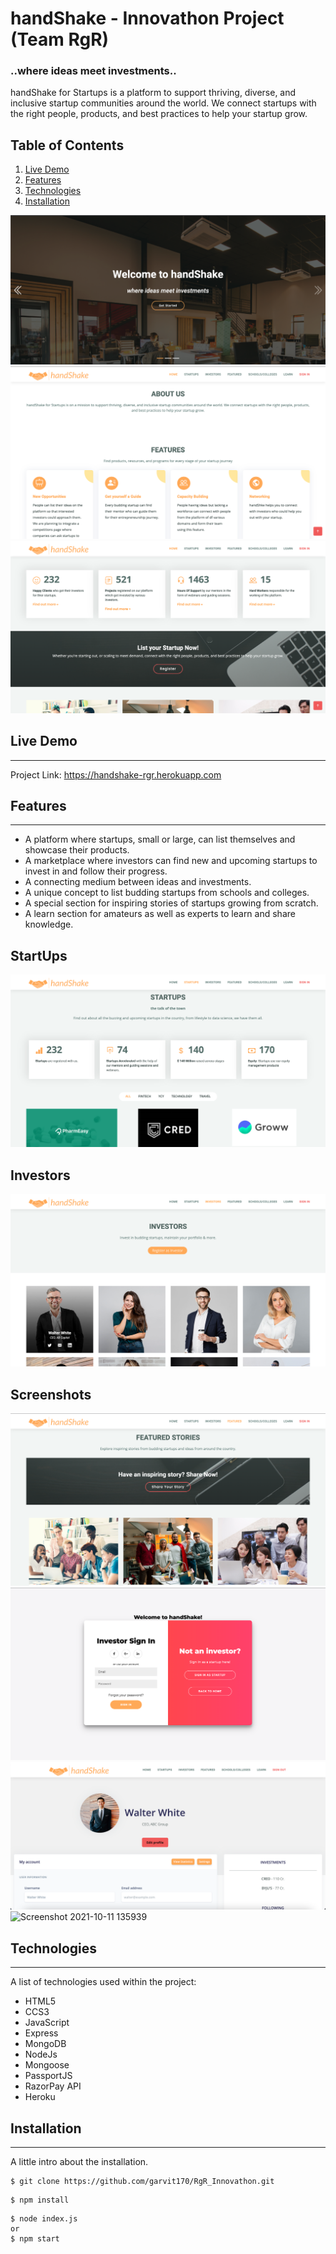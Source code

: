 # handShake - Innovathon Project (Team RgR)

### ..where ideas meet investments..

handShake for Startups is a platform to support thriving, diverse, and inclusive startup communities around the world. We connect startups with the right people, products, and best practices to help your startup grow.

## Table of Contents
1. [Live Demo](#live-demo)
2. [Features](#features)
3. [Technologies](#technologies)
4. [Installation](#installation)



![Screenshot](./Screenshots/carousel.png)
![Screenshot](./Screenshots/home.png)
![Screenshot](./Screenshots/home2.png)

## Live Demo 
***
Project Link: https://handshake-rgr.herokuapp.com
## Features
***

* A platform where startups, small or large, can list themselves and showcase their products.
* A marketplace where investors can find new and upcoming startups to invest in and follow their progress.
* A connecting medium between ideas and investments.
* A unique concept to list budding startups from schools and colleges.
* A special section for inspiring stories of startups growing from scratch.
* A learn section for amateurs as well as experts to learn and share knowledge.
## StartUps
![Screenshot](./Screenshots/startups.png)
 
 
## Investors
![Screenshot](./Screenshots/investors.png)
 
## Screenshots
![Screenshot](./Screenshots/featured.png)
![Screenshot](./Screenshots/signin.png)
![Screenshot](./Screenshots/investorProfile.png)
![Screenshot 2021-10-11 135939](https://user-images.githubusercontent.com/59473485/136758279-2f0558f7-410d-4118-9662-606b1930ded9.png)

## 



## Technologies
***
A list of technologies used within the project:
* HTML5
* CCS3
* JavaScript
* Express
* MongoDB
* NodeJs
* Mongoose
* PassportJS
* RazorPay API 
* Heroku

## Installation
***
A little intro about the installation. 
```
$ git clone https://github.com/garvit170/RgR_Innovathon.git

```
```
$ npm install

```
```
$ node index.js 
or
$ npm start
```
